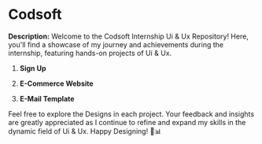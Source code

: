 # **Codsoft** 
**Description:**
Welcome to the Codsoft Internship Ui & Ux Repository! Here, you'll find a showcase of my journey and achievements during the internship, featuring hands-on projects of Ui & Ux. 

1. **Sign Up**

2. **E-Commerce Website**

3. **E-Mail Template**

Feel free to explore the Designs in each project. Your feedback and insights are greatly appreciated as I continue to refine and expand my skills in the dynamic field of Ui & Ux. Happy Designing! 🚀📊
